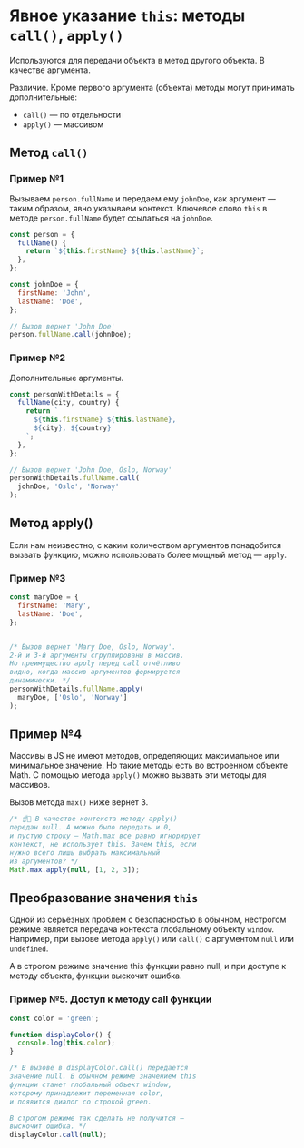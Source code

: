 # Явное указание `this`: методы `call()`, `apply()`

Используются для передачи объекта в метод другого объекта. В качестве аргумента.

Различие. Кроме первого аргумента (объекта) методы могут принимать дополнительные:

- `call()` — по отдельности
- `apply()` — массивом

## Метод `call()`

### Пример №1

Вызываем `person.fullName` и передаем ему `johnDoe`, как аргумент — таким образом, явно указываем контекст. Ключевое слово `this` в методе `person.fullName` будет ссылаться на `johnDoe`.

```javascript
const person = {
  fullName() {
    return `${this.firstName} ${this.lastName}`;
  },
};

const johnDoe = {
  firstName: 'John',
  lastName: 'Doe',
};

// Вызов вернет 'John Doe'
person.fullName.call(johnDoe);
```

### Пример №2

Дополнительные аргументы.

```javascript
const personWithDetails = {
  fullName(city, country) {
    return `
      ${this.firstName} ${this.lastName},
      ${city}, ${country}
    `;
  },
};

// Вызов вернет 'John Doe, Oslo, Norway'
personWithDetails.fullName.call(
  johnDoe, 'Oslo', 'Norway'
);
```

## Метод apply()

Если нам неизвестно, с каким количеством аргументов понадобится вызвать функцию, можно использовать более мощный метод — `apply`.

### Пример №3

```javascript
const maryDoe = {
  firstName: 'Mary',
  lastName: 'Doe',
};


/* Вызов вернет 'Mary Doe, Oslo, Norway'.
2-й и 3-й аргументы сгруппированы в массив.
Но преимущество apply перед call отчётливо
видно, когда массив аргументов формируется
динамически. */
personWithDetails.fullName.apply(
  maryDoe, ['Oslo', 'Norway']
);
```

## Пример №4

Массивы в JS не имеют методов, определяющих максимальное или минимальное значение. Но такие методы есть во встроенном объекте Math. С помощью метода `apply()` можно вызвать эти методы для массивов.

Вызов метода `max()` нижe вернет 3.

```javascript
/* ☝️🧐 В качестве контекста методу apply()
передан null. А можно было передать и 0,
и пустую строку — Math.max все равно игнорирует
контекст, не использует this. Зачем this, если
нужно всего лишь выбрать максимальный
из аргументов? */
Math.max.apply(null, [1, 2, 3]);
```

## Преобразование значения `this`

Одной из серьёзных проблем с безопасностью в обычном, нестрогом режиме является передача контекста глобальному объекту `window`. Например, при вызове метода `apply()` или `call()` c аргументом `null` или `undefined`.

А в строгом режиме значение this функции равно null, и при доступе к методу объекта, функции выскочит ошибка.

### Пример №5. Доступ к методу call функции

```javascript
const color = 'green';

function displayColor() {
  console.log(this.color);
}

/* В вызове в displayColor.call() передается
значение null. В обычном режиме значением this
функции станет глобальный объект window,
которому принадлежит переменная color,
и появится диалог со строкой green.

В строгом режиме так сделать не получится —
выскочит ошибка. */
displayColor.call(null);
```
